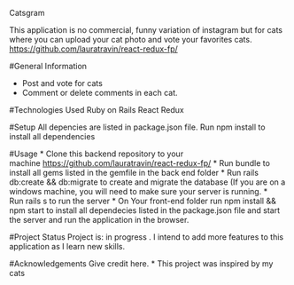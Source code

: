 Catsgram

This application is no commercial, funny variation of instagram but for cats where you can upload your cat photo and vote your favorites cats. 
https://github.com/lauratravin/react-redux-fp/


#General Information
* Post and vote for cats
* Comment or delete comments in each cat.


#Technologies Used
Ruby on Rails React Redux

#Setup
All depencies are listed in package.json file. Run npm install to install all dependencies

#Usage
	*	Clone this backend repository to your machine https://github.com/lauratravin/react-redux-fp/
	*	Run bundle to install all gems listed in the gemfile in the back end folder
	*	Run rails db:create && db:migrate to create and migrate the database (If you are on a windows machine, you will need to make sure your  server is running. 
	*	Run rails s to run the server
	*	On Your front-end folder run npm install && npm start to install all dependecies listed in the package.json file and start the server and run the application in the browser.

#Project Status
Project is: in progress . I intend to add more features to this application as I learn new skills.

#Acknowledgements
Give credit here.
	*	This project was inspired by my cats


